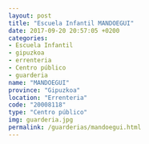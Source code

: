 ```yaml
---
layout: post
title: "Escuela Infantil MANDOEGUI"
date: 2017-09-20 20:57:05 +0200
categories:
- Escuela Infantil
- gipuzkoa
- errenteria
- Centro público
- guarderia
name: "MANDOEGUI"
province: "Gipuzkoa"
location: "Errenteria"
code: "20008118"
type: "Centro público"
img: guarderia.jpg
permalink: /guarderias/mandoegui.html
---
```

